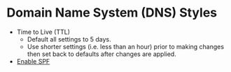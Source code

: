 # Domain Name System (DNS) Styles

- Time to Live (TTL)
  - Default all settings to 5 days.
  - Use shorter settings (i.e. less than an hour) prior to making changes then set back to defaults
    after changes are applied.
- [Enable SPF](https://scotthelme.co.uk/email-security-spf)
